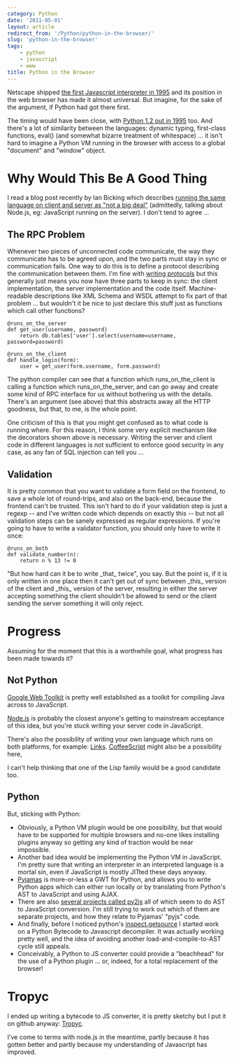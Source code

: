 ```yaml
---
category: Python
date: '2011-05-01'
layout: article
redirect_from: '/Python/python-in-the-browser/'
slug: 'python-in-the-browser'
tags:
    - python
    - javascript
    - www
title: Python in the Browser
---
```


Netscape shipped [the first Javascript interpreter in
1995](http://en.wikipedia.org/wiki/Javascript) and its position in the
web browser has made it almost universal. But imagine, for the sake of
the argument, if Python had got there first.

The timing would have been close, with [Python 1.2 out in
1995](http://en.wikipedia.org/wiki/History_of_Python#Version_1.0) too.
And there's a lot of similarity between the languages: dynamic typing,
first-class functions, eval() (and somewhat bizarre treatment of
whitespace) ... it isn't hard to imagine a Python VM running in the
browser with access to a global "document" and "window" object.

Why Would This Be A Good Thing
==============================

I read a blog post recently by Ian Bicking which describes [running the
same language on client and server as "not a big
deal"](http://www.ianbicking.org/blog/2011/03/javascript-on-the-server-and-the-client-is-not-a-big-deal.html)
(admittedly, talking about Node.js, eg: JavaScript running on the
server). I don't tend to agree ...

The RPC Problem
---------------

Whenever two pieces of unconnected code communicate, the way they
communicate has to be agreed upon, and the two parts must stay in sync
or communication fails. One way to do this is to define a protocol
describing the communication between them. I'm fine with [writing
protocols](http://tools.ietf.org/html/rfc4429) but this generally just
means you now have three parts to keep in sync: the client
implementation, the server implementation and the code itself.
Machine-readable descriptions like XML Schema and WSDL attempt to fix
part of that problem ... but wouldn't it be nice to just declare this
stuff just as functions which call other functions?

``` {.sourceCode .python}
@runs_on_the_server
def get_user(username, password)
    return db.tables['user'].select(username=username, password=password)

@runs_on_the_client
def handle_login(form):
    user = get_user(form.username, form.password)
```

The python compiler can see that a function which runs\_on\_the\_client
is calling a function which runs\_on\_the\_server, and can go away and
create some kind of RPC interface for us without bothering us with the
details. There's an argument (see above) that this abstracts away all
the HTTP goodness, but that, to me, is the whole point.

One criticism of this is that you might get confused as to what code is
running where. For this reason, I think some very explicit mechanism
like the decorators shown above is necessary. Writing the server and
client code in different languages is not sufficient to enforce good
security in any case, as any fan of SQL injection can tell you ...

Validation
----------

It is pretty common that you want to validate a form field on the
frontend, to save a whole lot of round-trips, and also on the back-end,
because the frontend can't be trusted. This isn't hard to do if your
validation step is just a regexp -- and I've written code which depends
on exactly this -- but not all validation steps can be sanely expressed
as regular expressions. If you're going to have to write a validator
function, you should only have to write it once:

``` {.sourceCode .python}
@runs_on_both
def validate_number(n):
    return n % 13 != 0
```

"But how hard can it be to write \_that\_ twice", you say. But the point
is, if it is only written in one place then it can't get out of sync
between \_this\_ version of the client and \_this\_ version of the
server, resulting in either the server accepting something the client
shouldn't be allowed to send or the client sending the server something
it will only reject.

Progress
========

Assuming for the moment that this is a worthwhile goal, what progress
has been made towards it?

Not Python
----------

[Google Web Toolkit](http://code.google.com/webtoolkit/) is pretty well
established as a toolkit for compiling Java across to JavaScript.

[Node.js](http://nodejs.org/) is probably the closest anyone's getting
to mainstream acceptance of this idea, but you're stuck writing your
server code in JavaScript.

There's also the possibility of writing your own language which runs on
both platforms, for example:
[Links](http://lambda-the-ultimate.org/node/1441).
[CoffeeScript](http://coffeescript.org/) might also be
a possibility here,

I can't help thinking that one of the Lisp family would be a good
candidate too.

Python
------

But, sticking with Python:

-   Obviously, a Python VM plugin would be one possibility, but that
    would have to be supported for multiple browsers and no-one likes
    installing plugins anyway so getting any kind of traction would be
    near impossible.
-   Another bad idea would be implementing the Python VM in JavaScript.
    I'm pretty sure that writing an interpreter in an interpreted
    language is a mortal sin, even if JavaScript is mostly JITted these
    days anyway.
-   [Pyjamas](http://pyjs.org/) is more-or-less a GWT for Python, and
    allows you to write Python apps which can either run locally or by
    translating from Python's AST to JavaScript and using AJAX.
-   There are also [several projects called
    py2js](http://google.com/search?q=py2js) all of which seem to do AST
    to JavaScript conversion. I'm still trying to work out which of them
    are separate projects, and how they relate to Pyjamas' "pyjs" code.
-   And finally, before I noticed python's
    [inspect.getsource](http://docs.python.org/library/inspect.html#retrieving-source-code)
    I started work on a Python Bytecode to Javascript decompiler. It was
    actually working pretty well, and the idea of avoiding another
    load-and-compile-to-AST cycle still appeals.
-   Conceivably, a Python to JS converter could provide a "beachhead"
    for the use of a Python plugin ... or, indeed, for a total
    replacement of the browser!

Tropyc
======

I ended up writing a bytecode to JS converter, it is pretty sketchy but
I put it on github anyway: [Tropyc](https://github.com/nickzoic/tropyc).

I've come to terms with node.js in the meantime, partly because it has
gotten better and partly because my understanding of Javascript has
improved.
